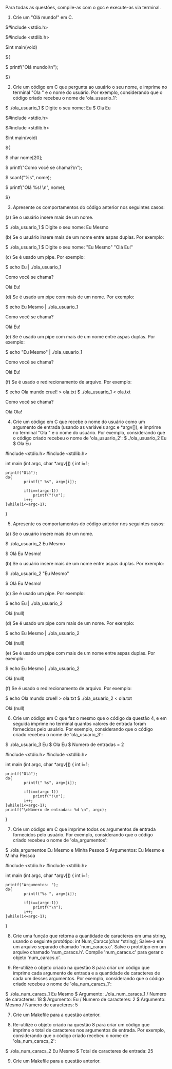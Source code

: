 Para todas as questões, compile-as com o gcc e execute-as via terminal.

1. Crie um "Olá mundo!" em C.


$#include <stdio.h>

$#include <stdlib.h>

$int main(void)

${

$	printf("Olá mundo!\n");

$}

2. Crie um código em C que pergunta ao usuário o seu nome, e imprime no terminal "Ola " e o nome do usuário. Por exemplo, considerando que o código criado recebeu o nome de 'ola_usuario_1':

$ ./ola_usuario_1
$ Digite o seu nome: Eu
$ Ola Eu

$#include <stdio.h>

$#include <stdlib.h>

$int main(void)

${

$	char nome[20];

$	printf("Como você se chama?\n");

$	scanf("%s", nome);

$	printf("Olá %s! \n", nome);

$}

3. Apresente os comportamentos do código anterior nos seguintes casos:

(a) Se o usuário insere mais de um nome.

$ ./ola_usuario_1
$ Digite o seu nome: Eu Mesmo

(b) Se o usuário insere mais de um nome entre aspas duplas. Por exemplo:

$ ./ola_usuario_1
$ Digite o seu nome: "Eu Mesmo"
"Olá Eu!"

(c) Se é usado um pipe. Por exemplo:

$ echo Eu | ./ola_usuario_1

Como você se chama?

Olá Eu!


(d) Se é usado um pipe com mais de um nome. Por exemplo:

$ echo Eu Mesmo | ./ola_usuario_1


Como você se chama?

Olá Eu!


(e) Se é usado um pipe com mais de um nome entre aspas duplas. Por exemplo:

$ echo "Eu Mesmo" | ./ola_usuario_1

Como você se chama?

Olá Eu!


(f) Se é usado o redirecionamento de arquivo. Por exemplo:

$ echo Ola mundo cruel! > ola.txt
$ ./ola_usuario_1 < ola.txt

Como você se chama?

Olá Ola! 


4. Crie um código em C que recebe o nome do usuário como um argumento de entrada (usando as variáveis argc e *argv[]), e imprime no terminal "Ola " e o nome do usuário. Por exemplo, considerando que o código criado recebeu o nome de 'ola_usuario_2':
$ ./ola_usuario_2 Eu
$ Ola Eu

#include <stdio.h>
#include <stdlib.h>

int main (int argc, char *argv[])
{
	int i=1;
	
	printf("Olá");
	do{
			printf(" %s", argv[i]);
			
			if(i==(argc-1))
				printf("!\n");
 			i++;
	}while(i<=argc-1);
}



5. Apresente os comportamentos do código anterior nos seguintes casos:

(a) Se o usuário insere mais de um nome.

$ ./ola_usuario_2 Eu Mesmo

$ Olá Eu Mesmo!

(b) Se o usuário insere mais de um nome entre aspas duplas. Por exemplo:

$ ./ola_usuario_2 "Eu Mesmo"

$ Olá Eu Mesmo!

(c) Se é usado um pipe. Por exemplo:

$ echo Eu | ./ola_usuario_2

Olá (null)

(d) Se é usado um pipe com mais de um nome. Por exemplo:

$ echo Eu Mesmo | ./ola_usuario_2

Olá (null)

(e) Se é usado um pipe com mais de um nome entre aspas duplas. Por exemplo:

$ echo Eu Mesmo | ./ola_usuario_2

Olá (null)

(f) Se é usado o redirecionamento de arquivo. Por exemplo:

$ echo Ola mundo cruel! > ola.txt
$ ./ola_usuario_2 < ola.txt

Olá (null)

6. Crie um código em C que faz o mesmo que o código da questão 4, e em seguida imprime no terminal quantos valores de entrada foram fornecidos pelo usuário. Por exemplo, considerando que o código criado recebeu o nome de 'ola_usuario_3':

$ ./ola_usuario_3 Eu
$ Ola Eu
$ Numero de entradas = 2

#include <stdio.h>
#include <stdlib.h>

int main (int argc, char *argv[])
{
	int i=1;
	
	printf("Olá");
	do{
			printf(" %s", argv[i]);
			
			if(i==(argc-1))
				printf("!\n");
 			i++;
	}while(i<=argc-1);
	printf("\nNúmero de entradas: %d \n", argc);
}


7. Crie um código em C que imprime todos os argumentos de entrada fornecidos pelo usuário. Por exemplo, considerando que o código criado recebeu o nome de 'ola_argumentos':

$ ./ola_argumentos Eu Mesmo e Minha Pessoa
$ Argumentos: Eu Mesmo e Minha Pessoa


#include <stdio.h>
#include <stdlib.h>

int main (int argc, char *argv[])
{
	int i=1;
	
	printf("Argumentos: ");	
	do{
			printf("%s ", argv[i]);
			
			if(i==(argc-1))
				printf("\n");
 			i++;
	}while(i<=argc-1);
}


8. Crie uma função que retorna a quantidade de caracteres em uma string, usando o seguinte protótipo: int Num_Caracs(char *string); Salve-a em um arquivo separado chamado 'num_caracs.c'. Salve o protótipo em um arquivo chamado 'num_caracs.h'. Compile 'num_caracs.c' para gerar o objeto 'num_caracs.o'.


9. Re-utilize o objeto criado na questão 8 para criar um código que imprime cada argumento de entrada e a quantidade de caracteres de cada um desses argumentos. Por exemplo, considerando que o código criado recebeu o nome de 'ola_num_caracs_1':

$ ./ola_num_caracs_1 Eu Mesmo
$ Argumento: ./ola_num_caracs_1 / Numero de caracteres: 18
$ Argumento: Eu / Numero de caracteres: 2
$ Argumento: Mesmo / Numero de caracteres: 5

7. Crie um Makefile para a questão anterior.

8. Re-utilize o objeto criado na questão 8 para criar um código que imprime o total de caracteres nos argumentos de entrada. Por exemplo, considerando que o código criado recebeu o nome de 'ola_num_caracs_2':

$ ./ola_num_caracs_2 Eu Mesmo
$ Total de caracteres de entrada: 25

9. Crie um Makefile para a questão anterior.
